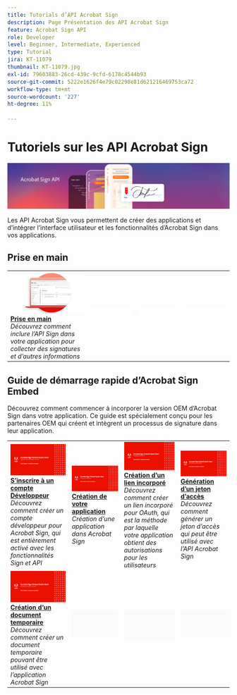 ```yaml
---
title: Tutorials d’API Acrobat Sign
description: Page Présentation des API Acrobat Sign
feature: Acrobat Sign API
role: Developer
level: Beginner, Intermediate, Experienced
type: Tutorial
jira: KT-11079
thumbnail: KT-11079.jpg
exl-id: 79603883-26cd-439c-9cfd-6178c4544b93
source-git-commit: 5222e1626f4e79c02298e81d621216469753ca72
workflow-type: tm+mt
source-wordcount: '227'
ht-degree: 11%

---
```


# Tutoriels sur les API Acrobat Sign

![Bannière API Acrobat Sign](../assets/acrobatsignhero.png)

Les API Acrobat Sign vous permettent de créer des applications et d’intégrer l’interface utilisateur et les fonctionnalités d’Acrobat Sign dans vos applications.

## Prise en main

<table style="table-layout:fixed">
<tr>
   <td>
    <a href="signapi.md">
      <img alt="Prise en main" src="assets/GSASAPI_thumb.png" />
    </a>
    <div>
    <a href="signapi.md"><strong>Prise en main</strong></a>
    </div>
    <em>Découvrez comment inclure l’API Sign dans votre application pour collecter des signatures et d’autres informations</em>
    <br>
  </td>
  <td>
    <img alt="Espaceur" src="../assets/WhiteBanner_Placeholder.png" />
    <div>
    <br>
  </td>
  <td>
    <img alt="Espaceur" src="../assets/WhiteBanner_Placeholder.png" />
    <div>
    <br>
  </td>
  <td>
    <img alt="Espaceur" src="../assets/WhiteBanner_Placeholder.png" />
    <div>
    <br>
  </td>
</tr>
</table>

## Guide de démarrage rapide d’Acrobat Sign Embed

Découvrez comment commencer à incorporer la version OEM d’Acrobat Sign dans votre application. Ce guide est spécialement conçu pour les partenaires OEM qui créent et intègrent un processus de signature dans leur application.

<table style="table-layout:fixed">
<tr>
 <td>
   <a href="sign-up-developer-account.md">
      <img alt="S’inscrire à un compte Développeur" src="assets/Signingup_1280.png" />
   </a>
    <div>
   <a href="sign-up-developer-account.md"><strong>S’inscrire à un compte Développeur</strong></a>
    </div>
    <em>Découvrez comment créer un compte développeur pour Acrobat Sign, qui est entièrement activé avec les fonctionnalités Sign et API</em>
    <br>
  </td>
  <td>
   <a href="creating-your-application.md">
      <img alt="Création de votre application" src="assets/Creatingyourapplication_1280.png" />
   </a>
    <div>
   <a href="creating-your-application.md"><strong>Création de votre application</strong></a>
    </div>
    <em>Création d’une application dans Acrobat Sign</em>
    <br>
  </td>
   <td>
   <a href="creating-an-embed-link.md">
      <img alt="Création d’un lien incorporé" src="assets/Creatinganembedlink_1280.png" />
   </a>
    <div>
   <a href="creating-an-embed-link.md"><strong>Création d’un lien incorporé</strong></a>
    </div>
    <em>Découvrez comment créer un lien incorporé pour OAuth, qui est la méthode par laquelle votre application obtient des autorisations pour les utilisateurs</em>
    <br>
  </td>
  <td>
   <a href="generating-an-access-token.md">
      <img alt="Génération d’un jeton d’accès" src="assets/Generatingyouraccesstoken_1280.png" />
   </a>
    <div>
   <a href="generating-an-access-token.md"><strong>Génération d’un jeton d’accès</strong></a>
    </div>
    <em>Découvrez comment générer un jeton d’accès qui peut être utilisé avec l’API Acrobat Sign</em>
    <br>
  </td>
</tr>
<tr>
  <td>
   <a href="creating-a-transient-document.md">
      <img alt="Création d’un document temporaire" src="assets/Creatingatransientdocument_1280.png" />
   </a>
    <div>
   <a href="creating-a-transient-document.md"><strong>Création d’un document temporaire</strong></a>
    </div>
    <em>Découvrez comment créer un document temporaire pouvant être utilisé avec l’application Acrobat Sign</em>
    <br>
  </td>
  <td>
    <img alt="Espaceur" src="../assets/GrayBanner_Placeholder.png" />
    <div>
    <br>
  </td>
   <td>
    <img alt="Espaceur" src="../assets/GrayBanner_Placeholder.png" />
    <div>
    <br>
  </td>
  <td>
    <img alt="Espaceur" src="../assets/GrayBanner_Placeholder.png" />
    <div>
    <br>
  </td>
</tr>
</table>
